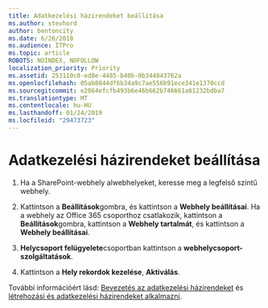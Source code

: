 ```yaml
---
title: Adatkezelési házirendeket beállítása
ms.author: stevhord
author: bentoncity
ms.date: 6/26/2018
ms.audience: ITPro
ms.topic: article
ROBOTS: NOINDEX, NOFOLLOW
localization_priority: Priority
ms.assetid: 253110c8-ed8e-4485-b40b-0b344843762a
ms.openlocfilehash: 05ab8844df6b34a9c7ae556b91ece341e1370ccd
ms.sourcegitcommit: e2864efcfb493b6e46b662b746661a61232bdba7
ms.translationtype: MT
ms.contentlocale: hu-HU
ms.lasthandoff: 01/24/2019
ms.locfileid: "29473723"
---
```

# <a name="set-up-information-management-policies"></a>Adatkezelési házirendeket beállítása

1. Ha a SharePoint-webhely alwebhelyeket, keresse meg a legfelső szintű webhely.
    
2. Kattintson a **Beállítások**gombra, és kattintson a **Webhely beállításai**. Ha a webhely az Office 365 csoporthoz csatlakozik, kattintson a **Beállítások**gombra, kattintson a **Webhely tartalmát**, és kattintson a **Webhely beállításai**.
    
3. **Helycsoport felügyelete**csoportban kattintson a **webhelycsoport-szolgáltatások**.
    
4. Kattintson a **Hely rekordok kezelése**, **Aktiválás**.
    
További információért lásd: [Bevezetés az adatkezelési házirendeket](https://go.microsoft.com/fwlink/?linkid=404239) és [létrehozási és adatkezelési házirendeket alkalmazni](https://go.microsoft.com/fwlink/?linkid=2003916).
  

